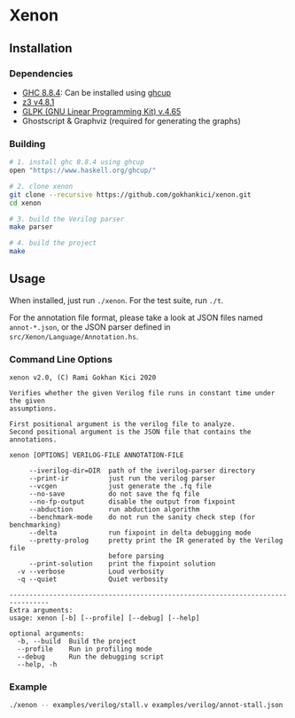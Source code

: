 # Xenon

## Installation

### Dependencies

- [GHC 8.8.4](https://www.haskell.org/ghc/download_ghc_8_8_4.html): Can be
  installed using [ghcup](https://www.haskell.org/ghcup/)
- [z3 v4.8.1](https://github.com/Z3Prover/z3/releases/tag/z3-4.8.1)
- [GLPK (GNU Linear Programming Kit) v.4.65](https://ftp.gnu.org/gnu/glpk/glpk-4.65.tar.gz)
- Ghostscript & Graphviz (required for generating the graphs)

### Building

```sh
# 1. install ghc 8.8.4 using ghcup
open "https://www.haskell.org/ghcup/"

# 2. clone xenon
git clone --recursive https://github.com/gokhankici/xenon.git
cd xenon

# 3. build the Verilog parser
make parser

# 4. build the project
make
```

## Usage

When installed, just run `./xenon`. For the test suite, run `./t`.

For the annotation file format, please take a look at JSON files named
`annot-*.json`, or the JSON parser defined in
`src/Xenon/Language/Annotation.hs`.

### Command Line Options

```
xenon v2.0, (C) Rami Gokhan Kici 2020

Verifies whether the given Verilog file runs in constant time under the given
assumptions.

First positional argument is the verilog file to analyze.
Second positional argument is the JSON file that contains the annotations.

xenon [OPTIONS] VERILOG-FILE ANNOTATION-FILE

     --iverilog-dir=DIR  path of the iverilog-parser directory
     --print-ir          just run the verilog parser
     --vcgen             just generate the .fq file
     --no-save           do not save the fq file
     --no-fp-output      disable the output from fixpoint
     --abduction         run abduction algorithm
     --benchmark-mode    do not run the sanity check step (for benchmarking)
     --delta             run fixpoint in delta debugging mode
     --pretty-prolog     pretty print the IR generated by the Verilog file
                         before parsing
     --print-solution    print the fixpoint solution
  -v --verbose           Loud verbosity
  -q --quiet             Quiet verbosity

--------------------------------------------------------------------------------
Extra arguments:
usage: xenon [-b] [--profile] [--debug] [--help]

optional arguments:
  -b, --build  Build the project
  --profile    Run in profiling mode
  --debug      Run the debugging script
  --help, -h
```

### Example

```sh
./xenon -- examples/verilog/stall.v examples/verilog/annot-stall.json
```
